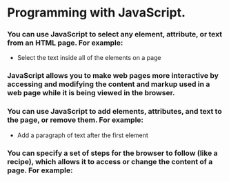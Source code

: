 #  Programming with JavaScript.
### You can use JavaScript to select any element, attribute, or text from an HTML page. For example: 
* Select the text inside all of the <hl> elements on a page 
### JavaScript allows you to make web pages more interactive by accessing and modifying the content and markup used in a web page while it is being viewed in the browser.
### You can use JavaScript to add elements, attributes, and text to the page, or remove them. For example: 
* Add a paragraph of text after the
first <hl> element 
### You can specify a set of steps for the browser to follow (like a recipe), which allows it to access or change the content of a page. For example: 
